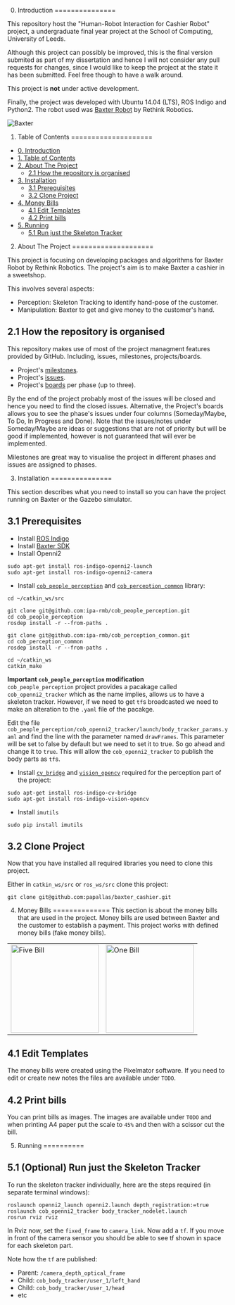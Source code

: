0. Introduction
===============

This repository host the "Human-Robot Interaction for Cashier Robot" project, a undergraduate final year project at the School of Computing, University of Leeds. 

Although this project can possibly be improved, this is the final version submited as part of my dissertation and hence I will not consider any pull requests for changes, since I would like to keep the project at the state it has been submitted. Feel free though to have a walk around.

This project is **not** under active development.

Finally, the project was developed with Ubuntu 14.04 (LTS), ROS Indigo and Python2. The robot used was [Baxter Robot](http://www.rethinkrobotics.com/baxter/) by Rethink Robotics.

![Baxter](https://cloud.githubusercontent.com/assets/6514550/23082358/ef6cd810-f550-11e6-9088-c54a4a1f7a3b.png)



1. Table of Contents
====================

  * [0. Introduction](#0-introduction)
  * [1. Table of Contents](#1-table-of-contents)
  * [2. About The Project](#2-about-the-project)
    * [2.1 How the repository is organised](#21-how-the-repository-is-organised)
  * [3. Installation](#3-installation)
    * [3.1 Prerequisites](#31-prerequisites)
    * [3.2 Clone Project](#32-clone-project)
  * [4. Money Bills](#4-money-bills)
    * [4.1 Edit Templates](#41-edit-templates)
    * [4.2 Print bills](#42-print-bills)
  * [5. Running](#5-running)
    * [5.1 Run just the Skeleton Tracker](#51-optional-run-just-the-skeleton-tracker)



2. About The Project
====================

This project is focusing on developing packages and algorithms for Baxter Robot by Rethink Robotics. The project's aim is to make Baxter a cashier in a sweetshop. 

This involves several aspects:
- Perception: Skeleton Tracking to identify hand-pose of the customer.
- Manipulation: Baxter to get and give money to the customer's hand.

2.1 How the repository is organised
-----------------------------------
This repository makes use of most of the project managment features provided by GitHub. Including, issues, milestones, projects/boards.

* Project's [milestones](https://github.com/papallas/baxter_cashier/milestones).
* Project's [issues](https://github.com/papallas/baxter_cashier/issues).
* Project's [boards](https://github.com/papallas/baxter_cashier/projects) per phase (up to three).

By the end of the project probably most of the issues will be closed and hence you need to find the closed issues. Alternative, the Project's boards allows you to see the phase's issues under four columns (Someday/Maybe, To Do, In Progress and Done). Note that the issues/notes under Someday/Maybe are ideas or suggestions that are not of priority but will be good if implemented, however is not guaranteed that will ever be implemented.

Milestones are great way to visualise the project in different phases and issues are assigned to phases.



3. Installation
===============

This section describes what you need to install so you can have the project running on Baxter or the Gazebo simulator.

3.1 Prerequisites
-----------------
- Install [ROS Indigo](http://wiki.ros.org/indigo/Installation)
- Install [Baxter SDK](http://sdk.rethinkrobotics.com/wiki/Workstation_Setup)
- Install Openni2
```
sudo apt-get install ros-indigo-openni2-launch
sudo apt-get install ros-indigo-openni2-camera
```
- Install [`cob_people_perception`](https://github.com/ipa-rmb/cob_people_perception) and [`cob_perception_common`](https://github.com/ipa-rmb/cob_perception_common) library:
```
cd ~/catkin_ws/src

git clone git@github.com:ipa-rmb/cob_people_perception.git
cd cob_people_perception
rosdep install -r --from-paths .

git clone git@github.com:ipa-rmb/cob_perception_common.git
cd cob_perception_common
rosdep install -r --from-paths .

cd ~/catkin_ws
catkin_make
```

**Important `cob_people_perception` modification**  
`cob_people_perception` project provides a pacakage called `cob_openni2_tracker` which as the name implies, allows us to have a skeleton tracker. However, if we need to get `tf`s broadcasted we need to make an alteration to the `.yaml` file of the pacakge.

Edit the file `cob_people_perception/cob_openni2_tracker/launch/body_tracker_params.yaml` and find the line with the parameter named `drawFrames`. This parameter will be set to false by default but we need to set it to true. So go ahead and change it to `true`. This will allow the `cob_openni2_tracker` to publish the body parts as `tf`s.

- Install [`cv_bridge`](http://wiki.ros.org/cv_bridge) and [`vision_opencv`](http://wiki.ros.org/vision_opencv) required for the perception part of the project:
```
sudo apt-get install ros-indigo-cv-bridge
sudo apt-get install ros-indigo-vision-opencv
```
- Install `imutils`
```
sudo pip install imutils
```

3.2 Clone Project
-----------------
Now that you have installed all required libraries you need to clone this project.

Either in `catkin_ws/src` or `ros_ws/src` clone this project:
```
git clone git@github.com:papallas/baxter_cashier.git
```



4. Money Bills
==============
This section is about the money bills that are used in the project. Money bills are used between Baxter and the customer to establish a payment. This project works with defined money bills (fake money bills).

<table>
 <tr>
   <td>
    <img src="https://cloud.githubusercontent.com/assets/6514550/23165412/e91d7e84-f833-11e6-8ffa-8bc387f479c5.png" alt="Five Bill" width="200">
   </td>
   <td>
    <img src="https://cloud.githubusercontent.com/assets/6514550/23165411/e9199c1a-f833-11e6-9d5e-c13342916926.png" alt="One Bill" width="200">
   </td>
 </tr>
</table>

4.1 Edit Templates
------------------
The money bills were created using the Pixelmator software. If you need to edit or create new notes the files are available under `TODO`.

4.2 Print bills
---------------
You can print bills as images. The images are available under `TODO` and when printing A4 paper put the scale to `45%` and then with a scissor cut the bill.



5. Running
==========

5.1 (Optional) Run just the Skeleton Tracker
--------------------------------------------
To run the skeleton tracker individually, here are the steps required (in separate terminal windows):
```
roslaunch openni2_launch openni2.launch depth_registration:=true
roslaunch cob_openni2_tracker body_tracker_nodelet.launch
rosrun rviz rviz
```
In Rviz now, set the `fixed_frame` to `camera_link`. Now add a `tf`. If you move in front of the camera sensor you should be able to see tf shown in space for each skeleton part.

Note how the `tf` are published: 
- Parent: `/camera_depth_optical_frame`
- Child: `cob_body_tracker/user_1/left_hand`
- Child: `cob_body_tracker/user_1/head`
- etc

